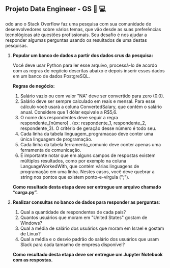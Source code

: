 ## Projeto Data Engineer - GS :snake: :computer:



odo ano o Stack Overflow faz uma pesquisa com sua comunidade de desenvolvedores sobre vários temas, que vão desde as suas preferências tecnológicas até questões profissionais. Seu desafio é nos ajudar a responder algumas perguntas usando os resultados de uma destas pesquisas.



1. **Popular um banco de dados a partir dos dados crus da pesquisa:**

   Você deve usar Python para ler esse arquivo, processá-lo de acordo com as regras de negócio descritas abaixo e depois inserir esses dados em um banco de dados PostgreSQL.

   **Regras de negócio:**

   1. Salário vazio ou com valor "NA" deve ser convertido para zero (0.0).
   2. Salário deve ser sempre calculado em reais e mensal. Para esse cálculo você usará a coluna ConvertedSalary, que contém o salário anual. Considere que 1 dólar equivale a R$5,6. 
   3. O nome dos respondentes deve seguir a regra respondente_[número] . (ex: respondente_1, respondente_2, respondente_3). O critério de geração desse número é todo seu.
   4. Cada linha da tabela linguagem_programacao deve conter uma única linguagem de programação.
   5. Cada linha da tabela ferramenta_comunic deve conter apenas uma ferramenta de comunicação.
   6. É importante notar que em alguns campos de respostas existem múltiplos resultados, como por exemplo na coluna LanguageWorkedWith, que contém várias linguagens de programação em uma linha. Nestes casos, você deve quebrar a string nos pontos que existem ponto-e-vírgula (";").

   **Como resultado desta etapa deve ser entregue um arquivo chamado “carga.py”.**

2. **Realizar consultas no banco de dados para responder as perguntas**:

   1. Qual a quantidade de respondentes de cada país?
   2. Quantos usuários que moram em "United States" gostam de Windows?
   3. Qual a média de salário dos usuários que moram em Israel e gostam de Linux?
   4. Qual a média e o desvio padrão do salário dos usuários que usam Slack para cada tamanho de empresa disponível?

   **Como resultado desta etapa deve ser entregue um Jupyter Notebook com as respostas.**